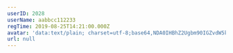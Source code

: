 ```yaml
---
userID: 2028
userName: aabbcc112233
regTime: 2019-08-25T14:21:00.000Z
avatar: 'data:text/plain; charset=utf-8;base64,NDA0IHBhZ2Ugbm90IGZvdW5kCg=='
url: null
---
```




